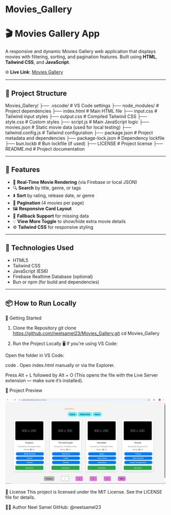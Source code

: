# Movies_Gallery

# 🎬 Movies Gallery App

A responsive and dynamic Movies Gallery web application that displays movies with filtering, sorting, and pagination features. Built using **HTML**, **Tailwind CSS**, and **JavaScript**.

🌐 **Live Link**: [Movies Gallery](https://neelsamel23.github.io/Movies_Gallery/)

---

## 📁 Project Structure

Movies_Gallery/
├── .vscode/ # VS Code settings
├── node_modules/ # Project dependencies
├── index.html # Main HTML file
├── input.css # Tailwind input styles
├── output.css # Compiled Tailwind CSS
├── style.css # Custom styles 
├── script.js # Main JavaScript logic
├── movies.json # Static movie data (used for local testing)
├── tailwind.config.js # Tailwind configuration
├── package.json # Project metadata and dependencies
├── package-lock.json # Dependency lockfile
├── bun.lockb # Bun lockfile (if used)
├── LICENSE # Project license
├── README.md # Project documentation



---

## 🚀 Features

- 🔁 **Real-Time Movie Rendering** (via Firebase or local JSON)
- 🔍 **Search** by title, genre, or tags
- ⬇️ **Sort** by rating, release date, or genre
- 📄 **Pagination** (4 movies per page)
- 🖼️ **Responsive Card Layout**
- 📂 **Fallback Support** for missing data
- 💡 **View More Toggle** to show/hide extra movie details
- ⚙️ **Tailwind CSS** for responsive styling

---

## 🧰 Technologies Used

- HTML5
- Tailwind CSS
- JavaScript (ES6)
- Firebase Realtime Database (optional)
- Bun or npm (for build and dependencies)

---

## 📦 How to Run Locally

🚀 Getting Started

1. Clone the Repository
git clone https://github.com/neelsamel23/Movies_Gallery.git
cd Movies_Gallery

3. Run the Project Locally
🖥️ If you're using VS Code:

Open the folder in VS Code:

code .
Open index.html manually or via the Explorer.

Press Alt + L followed by Alt + O
(This opens the file with the Live Server extension — make sure it’s installed).

📸 Project Preview

![Preview Screenshot](./preview.png)


🧾 License
This project is licensed under the MIT License.
See the LICENSE file for details.

🙋‍♂️ Author
Neel Samel
GitHub: @neelsamel23
